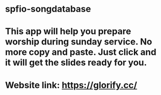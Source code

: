 # spfio-songdatabase
# This app will help you prepare worship during sunday service. No more copy and paste. Just click and it will get the slides ready for you.
# Website link: https://glorify.cc/
